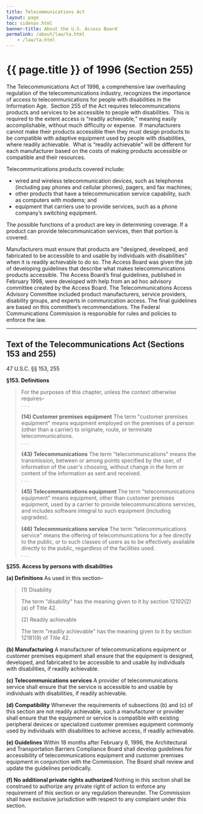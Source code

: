 ```yaml
---
title: Telecommunications Act
layout: page
toc: sidenav.html
banner-title: About the U.S. Access Board
permalink: /about/law/ta.html
    - /law/ta.html
---
```


# {{ page.title }} of 1996 (Section 255)

The Telecommunications Act of 1996, a comprehensive law overhauling regulation of the telecommunications industry, recognizes the importance of access to telecommunications for people with disabilities in the Information Age.&nbsp;
Section 255 of the Act requires telecommunications products and services to be accessible to people with disabilities.&nbsp;
This is required to the extent access is <q>readily achievable,</q> meaning easily accomplishable, without much difficulty or expense.&nbsp;
If manufacturers cannot make their products accessible then they must design products to be compatible with adaptive equipment used by people with disabilities, where readily achievable.&nbsp;
What is <q>readily achievable</q> will be different for each manufacturer based on the costs of making products accessible or compatible and their resources.

Telecommunications products covered include:

- wired and wireless telecommunication devices, such as telephones (including pay phones and cellular phones), pagers, and fax machines;
- other products that have a telecommunication service capability, such as computers with modems; and
- equipment that carriers use to provide services, such as a phone company’s switching equipment.

The possible functions of a product are key in determining coverage. If a product can provide telecommunication services, then that portion is covered.

Manufacturers must ensure that products are "designed, developed, and fabricated to be accessible to and usable by individuals with disabilities" when it is readily achievable to do so. The Access Board was given the job of developing guidelines that describe what makes telecommunications products accessible. The Access Board’s final guidelines, published in February 1998, were developed with help from an ad hoc advisory committee created by the Access Board. The Telecommunications Access Advisory Committee included product manufacturers, service providers, disability groups, and experts in communication access. The final guidelines are based on this committee’s recommendations. The Federal Communications Commission is responsible for rules and policies to enforce the law.

* * *

## Text of the Telecommunications Act (Sections 153 and 255) 

47 U.S.C. §§ 153, 255

**§153\. Definitions**

> For the purposes of this chapter, unless the context otherwise requires–  
> . . .
> 
> **(14) Customer premises equipment** The term "customer premises equipment" means equipment employed on the premises of a person (other than a carrier) to originate, route, or terminate telecommunications.  
> . . .
> 
> **(43) Telecommunications** The term "telecommunications" means the transmission, between or among points specified by the user, of information of the user's choosing, without change in the form or content of the information as sent and received.  
> . . .
> 
> **(45) Telecommunications equipment** The term "telecommunications equipment" means equipment, other than customer premises equipment, used by a carrier to provide telecommunications services, and includes software integral to such equipment (including upgrades).
> 
> **(46) Telecommunications service** The term "telecommunications service" means the offering of telecommunications for a fee directly to the public, or to such classes of users as to be effectively available directly to the public, regardless of the facilities used.  
> . . .

**§255\. Access by persons with disabilities**

**(a) Definitions** As used in this section–

> (1) Disability
> 
> The term "disability" has the meaning given to it by section 12102(2)(a) of Title 42.
> 
> (2) Readily achievable
> 
> The term "readily achievable" has the meaning given to it by section 12181(9) of Title 42.

**(b) Manufacturing** A manufacturer of telecommunications equipment or customer premises equipment shall ensure that the equipment is designed, developed, and fabricated to be accessible to and usable by individuals with disabilities, if readily achievable.

**(c) Telecommunications services** A provider of telecommunications service shall ensure that the service is accessible to and usable by individuals with disabilities, if readily achievable.

**(d) Compatibility** Whenever the requirements of subsections (b) and (c) of this section are not readily achievable, such a manufacturer or provider shall ensure that the equipment or service is compatible with existing peripheral devices or specialized customer premises equipment commonly used by individuals with disabilities to achieve access, if readily achievable.

**(e) Guidelines** Within 18 months after February 8, 1996, the Architectural and Transportation Barriers Compliance Board shall develop guidelines for accessibility of telecommunications equipment and customer premises equipment in conjunction with the Commission. The Board shall review and update the guidelines periodically.

**(f) No additional private rights authorized** Nothing in this section shall be construed to authorize any private right of action to enforce any requirement of this section or any regulation thereunder. The Commission shall have exclusive jurisdiction with respect to any complaint under this section.

